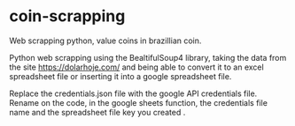 # coin-scrapping
Web scrapping python, value coins in brazillian coin.

Python web scrapping using the BealtifulSoup4 library, taking the data from the site https://dolarhoje.com/ and being able to convert it to an excel spreadsheet file or inserting it into a google spreadsheet file.


Replace the credentials.json file with the google API credentials file. Rename on the code, in the google sheets function, the credentials file name and the spreadsheet file key you created .
